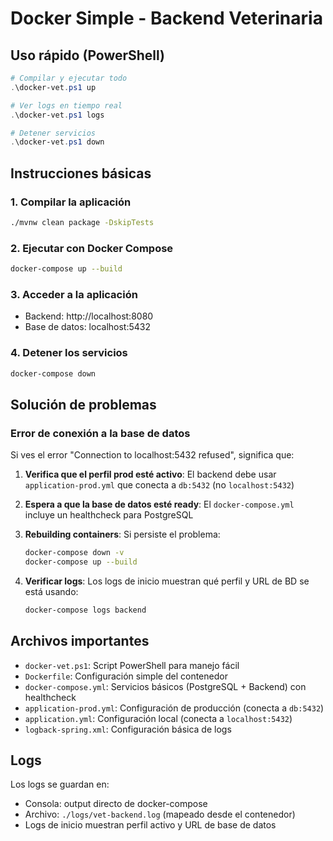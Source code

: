 # Docker Simple - Backend Veterinaria

## Uso rápido (PowerShell)

```powershell
# Compilar y ejecutar todo
.\docker-vet.ps1 up

# Ver logs en tiempo real
.\docker-vet.ps1 logs

# Detener servicios
.\docker-vet.ps1 down
```

## Instrucciones básicas

### 1. Compilar la aplicación
```bash
./mvnw clean package -DskipTests
```

### 2. Ejecutar con Docker Compose
```bash
docker-compose up --build
```

### 3. Acceder a la aplicación
- Backend: http://localhost:8080
- Base de datos: localhost:5432

### 4. Detener los servicios
```bash
docker-compose down
```

## Solución de problemas

### Error de conexión a la base de datos
Si ves el error "Connection to localhost:5432 refused", significa que:

1. **Verifica que el perfil prod esté activo**: El backend debe usar `application-prod.yml` que conecta a `db:5432` (no `localhost:5432`)

2. **Espera a que la base de datos esté ready**: El `docker-compose.yml` incluye un healthcheck para PostgreSQL

3. **Rebuilding containers**: Si persiste el problema:
   ```bash
   docker-compose down -v
   docker-compose up --build
   ```

4. **Verificar logs**: Los logs de inicio muestran qué perfil y URL de BD se está usando:
   ```bash
   docker-compose logs backend
   ```

## Archivos importantes

- `docker-vet.ps1`: Script PowerShell para manejo fácil
- `Dockerfile`: Configuración simple del contenedor
- `docker-compose.yml`: Servicios básicos (PostgreSQL + Backend) con healthcheck
- `application-prod.yml`: Configuración de producción (conecta a `db:5432`)
- `application.yml`: Configuración local (conecta a `localhost:5432`)
- `logback-spring.xml`: Configuración básica de logs

## Logs
Los logs se guardan en:
- Consola: output directo de docker-compose
- Archivo: `./logs/vet-backend.log` (mapeado desde el contenedor)
- Logs de inicio muestran perfil activo y URL de base de datos

